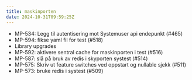 ```yaml
---
title: maskinporten
date: 2024-10-31T09:59:25Z
---
```

- MP-534: Legg til autentisering mot Systemuser api endepunkt (#465)
- MP-594: fikse yaml fil for test (#518)
- Library upgrades
- MP-592: aktivere sentral cache for maskinporten i test (#516)
- MP-587: slå på bruk av redis i skyporten systest (#514)
- MP-575: Skriv ut feature switches ved oppstart og nullable sjekk (#511)
- MP-573: bruke redis i systest (#509)

